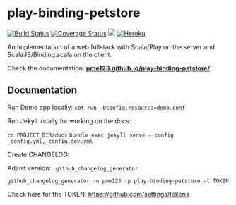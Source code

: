 # play-binding-petstore
[![Build Status](https://travis-ci.org/pme123/play-binding-petstore.svg?branch=master)](https://travis-ci.org/pme123/play-binding-petstore)
[![Coverage Status](https://coveralls.io/repos/github/pme123/play-binding-petstore/badge.svg?branch=master)](https://coveralls.io/github/pme123/play-binding-petstore?branch=master)
[![](https://jitpack.io/v/pme123/play-binding-petstore.svg)](https://jitpack.io/#pme123/play-binding-petstore)
[![Heroku](http://heroku-badge.herokuapp.com/?app=tranquil-reef-73468)](https://tranquil-reef-73468.herokuapp.com)

An implementation of a web fullstack with Scala/Play on the server and ScalaJS/Binding.scala on the client.

Check the documentation: **[pme123.github.io/play-binding-petstore/](https://pme123.github.io/play-binding-petstore/)**

## Documentation

Run Demo app locally:
`sbt run -Dconfig.resource=demo.conf`

Run Jekyll locally for working on the docs:

`cd PROJECT_DIR/docs` 
`bundle exec jekyll serve --config _config.yml,_config.dev.yml`

Create CHANGELOG:

Adjust version: `.github_changelog_generator`

`github_changelog_generator -u pme123 -p play-binding-petstore -t TOKEN`

Check here for the TOKEN: https://github.com/settings/tokens
